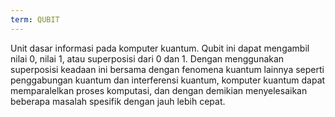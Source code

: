 ```yaml
---
term: QUBIT
---
```


Unit dasar informasi pada komputer kuantum. Qubit ini dapat mengambil nilai 0, nilai 1, atau superposisi dari 0 dan 1. Dengan menggunakan superposisi keadaan ini bersama dengan fenomena kuantum lainnya seperti penggabungan kuantum dan interferensi kuantum, komputer kuantum dapat memparalelkan proses komputasi, dan dengan demikian menyelesaikan beberapa masalah spesifik dengan jauh lebih cepat.